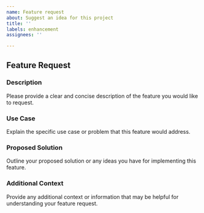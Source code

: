 ```yaml
---
name: Feature request
about: Suggest an idea for this project
title: ''
labels: enhancement
assignees: ''

---
```


## Feature Request

### Description
Please provide a clear and concise description of the feature you would like to request.

### Use Case
Explain the specific use case or problem that this feature would address.

### Proposed Solution
Outline your proposed solution or any ideas you have for implementing this feature.

### Additional Context
Provide any additional context or information that may be helpful for understanding your feature request.
